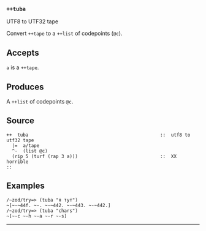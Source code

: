 ### `++tuba`

UTF8 to UTF32 tape

Convert `++tape` to a `++list` of codepoints (`@c`).

Accepts
-------

`a` is a `++tape`.

Produces
--------

A `++list` of codepoints `@c`.

Source
------

    ++  tuba                                                ::  utf8 to utf32 tape
      |=  a/tape
      ^-  (list @c)
      (rip 5 (turf (rap 3 a)))                              ::  XX horrible
    ::

Examples
--------

    /~zod/try=> (tuba "я тут")
    ~[~-~44f. ~-. ~-~442. ~-~443. ~-~442.]
    /~zod/try=> (tuba "chars")
    ~[~-c ~-h ~-a ~-r ~-s]



***

